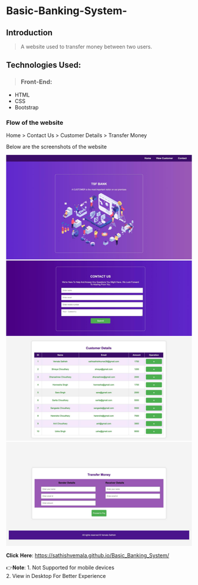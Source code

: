 # Basic-Banking-System-

## Introduction
>  
> A website used to transfer money between two users.

## Technologies Used:
>  ### Front-End:
- HTML
- CSS
- Bootstrap

### Flow of the website
Home > Contact Us > Customer Details > Transfer Money 

Below are the screenshots of the website

<img width="649" alt="1" src="Home.jpeg">
<img width="645" alt="2" src="Contact Us.jpeg">


<img width="651" alt="3" src="Customer Details.jpeg">
<img width="668" alt="5" src="Transfer Money.jpeg">

𝐂𝐥𝐢𝐜𝐤 𝐇𝐞𝐫𝐞: https://sathishvemala.github.io/Basic_Banking_System/

👉𝐍𝐨𝐭𝐞: 1. Not Supported for mobile devices  
       2. View in Desktop For Better Experience 
